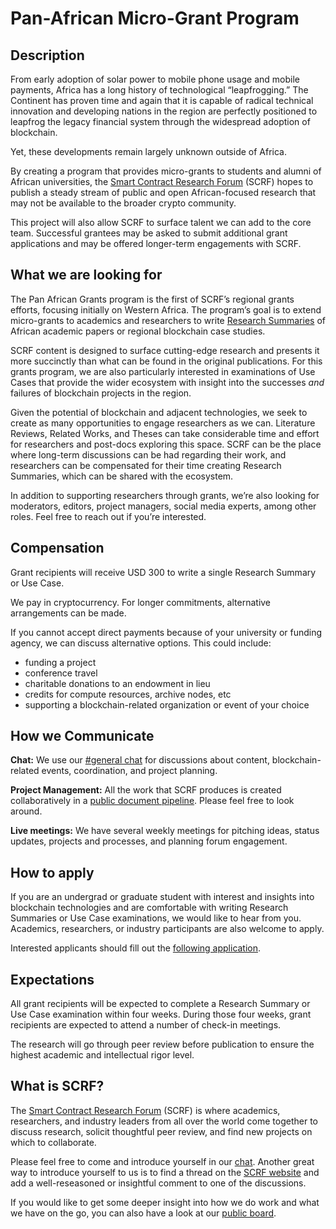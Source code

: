 # Pan-African Micro-Grant Program

## Description

From early adoption of solar power to mobile phone usage and mobile payments, Africa has a long history of technological “leapfrogging.” The Continent has proven time and again that it is capable of radical technical innovation and developing nations in the region are perfectly positioned to leapfrog the legacy financial system through the widespread adoption of blockchain. 

Yet, these developments remain largely unknown outside of Africa.

By creating a program that provides micro-grants to students and alumni of African universities, the [Smart Contract Research Forum](https://www.smartcontractresearch.org/) (SCRF) hopes to publish a steady stream of public and open African-focused research that may not be available to the broader crypto community. 

This project will also allow SCRF to surface talent we can add to the core team. Successful grantees may be asked to submit additional grant applications and may be offered longer-term engagements with SCRF.

## What we are looking for

The Pan African Grants program is the first of SCRF’s regional grants efforts, focusing initially on Western Africa. The program’s goal is to extend micro-grants to academics and researchers to write [Research Summaries](https://www.smartcontractresearch.org/tag/summary) of African academic papers or regional blockchain case studies.

SCRF content is designed to surface cutting-edge research and presents it more succinctly than what can be found in the original publications. For this grants program, we are also particularly interested in examinations of Use Cases that provide the wider ecosystem with insight into the successes *and* failures of blockchain projects in the region. 

Given the potential of blockchain and adjacent technologies, we seek to create as many opportunities to engage researchers as we can. Literature Reviews, Related Works, and Theses can take considerable time and effort for researchers and post-docs exploring this space. SCRF can be the place where long-term discussions can be had regarding their work, and researchers can be compensated for their time creating Research Summaries, which can be shared with the ecosystem.

In addition to supporting researchers through grants, we’re also looking for moderators, editors, project managers, social media experts, among other roles. Feel free to reach out if you’re interested. 

## Compensation

Grant recipients will receive USD 300 to write a single Research Summary or Use Case.

We pay in cryptocurrency. For longer commitments, alternative arrangements can be made.

If you cannot accept direct payments because of your university or funding agency, we can discuss alternative options. This could include:

* funding a project
* conference travel
* charitable donations to an endowment in lieu
* credits for compute resources, archive nodes, etc
* supporting a blockchain-related organization or event of your choice

## How we Communicate

**Chat:** We use our [#general chat](https://discord.com/channels/784234332617048065/784234333111451670) for discussions about content, blockchain-related events, coordination, and project planning.

**Project Management:** All the work that SCRF produces is created collaboratively in a [public document pipeline](https://github.com/orgs/smartcontractresearchforum/projects/5). Please feel free to look around.

**Live meetings:** We have several weekly meetings for pitching ideas, status updates, projects and processes, and planning forum engagement.

## How to apply

If you are an undergrad or graduate student with interest and insights into blockchain technologies and are comfortable with writing Research Summaries or Use Case examinations, we would like to hear from you. Academics, researchers, or industry participants are also welcome to apply. 

Interested applicants should fill out the [following application](https://docs.google.com/forms/d/e/1FAIpQLSewBrQY-0X2Iawgyvq4pgPhGgiCv2ZnoKBSKfmTljSV3KeaLg/viewform). 

## Expectations 

All grant recipients will be expected to complete a Research Summary or Use Case examination within four weeks. During those four weeks, grant recipients are expected to attend a number of check-in meetings.

The research will go through peer review before publication to ensure the highest academic and intellectual rigor level.

## What is SCRF?

The [Smart Contract Research Forum](https://www.smartcontractresearch.org/) (SCRF) is where academics, researchers, and industry leaders from all over the world come together to discuss research, solicit thoughtful peer review, and find new projects on which to collaborate.

Please feel free to come and introduce yourself in our [chat](https://discord.gg/7WPRb8FHvd). Another great way to introduce yourself to us is to find a thread on the [SCRF website](https://www.smartcontractresearch.org/) and add a well-reseasoned or insightful comment to one of the discussions.

If you would like to get some deeper insight into how we do work and what we have on the go, you can also have a look at our [public board](https://github.com/orgs/smartcontractresearchforum/projects/5).
